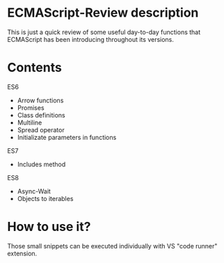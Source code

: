 # ECMAScript-Review description
This is just a quick review of some useful day-to-day functions that ECMAScript has been introducing throughout its versions.

# Contents
ES6
  - Arrow functions
  - Promises
  - Class definitions
  - Multiline
  - Spread operator
  - Initializate parameters in functions
  
ES7
  - Includes method

ES8
  - Async-Wait
  - Objects to iterables

# How to use it?
Those small snippets can be executed individually with VS "code runner" extension.
